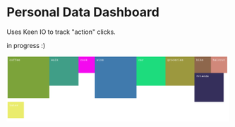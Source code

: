 # Personal Data Dashboard

Uses Keen IO to track "action" clicks. 

in progress :)

![](/static/img/1.png)